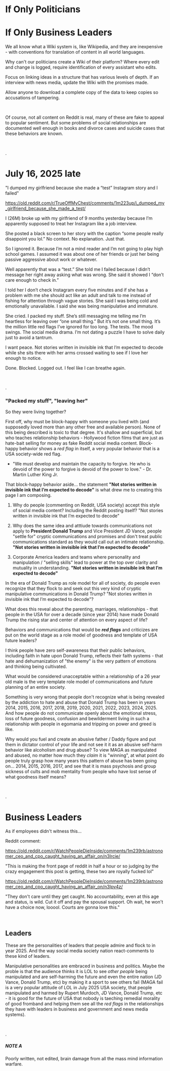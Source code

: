 # If Only Politicians 
# If Only Business Leaders

We all know what a Wiki system is, like Wikipedia, and they are inexpensive - with conventions for translation of content in all world languages.

Why can't our politicians create a Wiki of their platform? Where every edit and change is logged, require identification of every assistant who edits.

Focus on linking ideas in a structure that has various levels of depth. If an interview with news media, update the Wiki with the promises made.

Allow anyone to download a complete copy of the data to keep copies so accusations of tampering.

&nbsp;

Of course, not all content on Reddit is real, many of these are fake to appeal to popular sentiment. But some problems of social relationships are documented well enough in books and divorce cases and suicide cases that these behaviors are known.

&nbsp;

.

# July 16, 2025 late

"I dumped my girlfriend because she made a “test” Instagram story and I failed"

https://old.reddit.com/r/TrueOffMyChest/comments/1m223up/i_dumped_my_girlfriend_because_she_made_a_test/

I (26M) broke up with my girlfriend of 9 months yesterday because I’m apparently supposed to treat her Instagram like a job interview.

She posted a black screen to her story with the caption “some people really disappoint you lol.” No context. No explanation. Just that.

So I ignored it. Because I’m not a mind reader and I’m not going to play high school games. I assumed it was about one of her friends or just her being passive aggressive about work or whatever.

Well apparently that was a “test.” She told me I failed because I didn’t message her right away asking what was wrong. She said it showed I “don’t care enough to check in.”

I told her I don’t check Instagram every five minutes and if she has a problem with me she should act like an adult and talk to me instead of fishing for attention through vague stories. She said I was being cold and emotionally unavailable. I said she was being manipulative and immature.

She cried. I packed my stuff. She’s still messaging me telling me I’m heartless for leaving over “one small thing.” But it’s not one small thing. It’s the million little red flags I’ve ignored for too long. The tests. The mood swings. The social media drama. I’m not dating a puzzle I have to solve daily just to avoid a tantrum.

I want peace. Not stories written in invisible ink that I’m expected to decode while she sits there with her arms crossed waiting to see if I love her enough to notice.

Done. Blocked. Logged out. I feel like I can breathe again.

&nbsp;

.

### "Packed my stuff", "leaving her"

So they were living together? 

First off, why must be block-happy with someone you lived with (and supposedly loved more than any other free and available person). None of this being described is toxic to that degree. It's shallow and superficial, but who teaches relationship behaviors - Hollywood fiction films that are just as hate-bait selling for money as fake Reddit social media content. Block-happy behavior shows a *red flag* in itself, a very popular behavior that is a USA society-wide red flag. 

* "We must develop and maintain the capacity to forgive. He who is devoid of the power to forgive is devoid of the power to love." - Dr. Martin Luther King Jr.

That block-happy behavior aside... the statement **"Not stories written in invisible ink that I’m expected to decode"** is what drew me to creating this page I am composing.

1. Why do people (commenting on Reddit, USA society) accept this style of social media content? Including the Reddit posting itself? "Not stories written in invisible ink that I’m expected to decode"

2. Why does the same idea and atttiude towards communications not apply to **President Donald Trump** and Vice President JD Vance, people "settle for" cryptic communications and promises and don't treat public communications standard as they would call out an intimate relationship. **"Not stories written in invisible ink that I’m expected to decode"**

3. Corporate America leaders and teams where personality and manipulation / "selling skills" lead to power at the top over clarity and mutuality in understanding. **"Not stories written in invisible ink that I’m expected to decode"**

In the era of Donald Trump as role model for all of society, do people even recognize that they flock to and seek out this very kind of cryptic manipulative communications in Donald Trump? "Not stories written in invisible ink that I’m expected to decode"?

What does this reveal about the parenting, marriages, relationships - that people in the USA for over a decade (since year 2014) have made Donald Trump the rising star and center of attention on every aspect of life?

Behaviors and communications that would be ***red flags*** and criticizes are put on the world stage as a role model of goodness and template of USA future leaders?

I think people have zero self-awareness that their public behaviors, including faith in hate upon Donald Trump, reflects their faith systems - that hate and dehumanization of "the enemy" is the very pattern of emotions and thinking being cultivated.

What would be considered unacceptable within a relationship of a 26 year old male is the very template role model of communications and future planning of an entire society.

Something is very wrong that people don't recognize what is being revealed by the addiction to hate and abuse that Donald Trump has been in years 2014, 2015, 2016, 2017, 2018, 2019, 2020, 2021, 2022, 2023, 2024, 2025. And how people do not communicate openly about the emotional stress, loss of future goodness, confusion and bewilderment living in such a relationship with people in egomania and tripping on power and greed is like.

Why would you fuel and create an abusive father / Daddy figure and put them in dictator control of your life and not see it it as an abusive self-harm behavior like alcoholism and drug abuse? To view MAGA as manipulated and abused, no matter how much they *claim* it is "winning", at what point do people truly grasp how many years this pattern of abuse has been going on... 2014, 2015, 2016, 2017, and see that it is mass psychosis and group sickness of cults and mob mentality from people who have lost sense of what goodness itself means?

&nbsp;

.

# Business Leaders

As if employees didn't witness this...

Reddit comment:  

https://old.reddit.com/r/WatchPeopleDieInside/comments/1m239rb/astronomer_ceo_and_cpo_caught_having_an_affair_on/n3lrcie/

"This is making the front page of reddit in half a hour or so judging by the crazy engagement this post is getting, these two are royally fucked lol"

https://old.reddit.com/r/WatchPeopleDieInside/comments/1m239rb/astronomer_ceo_and_cpo_caught_having_an_affair_on/n3lpv4z/

"They don't care until they get caught. No accountability, even at this age and status, is wild. Cut it off and pay the spousal support. Oh wait, he won't have a choice now, looool. Courts are gonna love this."


&nbsp;

## Leaders

These are the personalities of leaders that people admire and flock to in year 2025. And the way social media society nation react-comments to these kind of leaders.

Manipulative personalities are embraced in business and politics. Maybe the proble is that the audience thinks it is LOL to see *other people* being manipulated and are self-harming the future and even the entire nation (JD Vance, Donald Trump, etc) by making it a sport to see others fail (MAGA fail is a very popular attitude of LOL in July 2025 USA society, that people manipulated and harmed by Rupert Murdoch, JD Vance, Donald Trump, etc - it is good for the future of USA that nobody is taeching remedial morality of good fromband and helping them see all the *red flags* in the relationships they have with leaders in business and government and news media systems).

&nbsp;

.

##### NOTE A

Poorly written, not edited, brain damage from all the mass mind information warfare.
